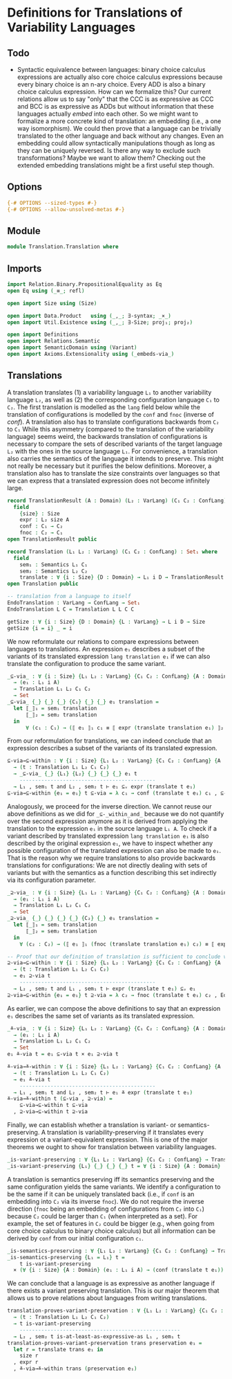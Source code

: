 # Definitions for Translations of Variability Languages

## Todo

- Syntactic equivalence between languages: binary choice calculus expressions are actually also core choice calculus expressions because every binary choice is an n-ary choice. Every ADD is also a binary choice calculus expression. How can we formalize this? Our current relations allow us to say "only" that the CCC is as expressive as CCC and BCC is as expressive as ADDs but without information that these languages actually _embed_ into each other. So we might want to formalize a more concrete kind of translation: an embedding (i.e., a one way isomorphism). We could then prove that a language can be trivially translated to the other language and back without any changes. Even an embedding could allow syntactically manipulations though as long as they can be uniquely reversed. Is there any way to exclude such transformations? Maybe we want to allow them? Checking out the extended embedding translations might be a first useful step though.

## Options

```agda
{-# OPTIONS --sized-types #-}
{-# OPTIONS --allow-unsolved-metas #-}
```

## Module

```agda
module Translation.Translation where
```

## Imports

```agda
import Relation.Binary.PropositionalEquality as Eq
open Eq using (_≡_; refl)

open import Size using (Size)

open import Data.Product   using (_,_; ∃-syntax; _×_)
open import Util.Existence using (_,_; ∃-Size; proj₁; proj₂)

open import Definitions
open import Relations.Semantic
open import SemanticDomain using (Variant)
open import Axioms.Extensionality using (_embeds-via_)
```

## Translations

A translation translates (1) a variability language `L₁` to another variability language `L₂`, as well as (2) the corresponding configuration language `C₁` to `C₂`.
The first translation is modelled as the `lang` field below while the translation of configurations is modelled by the `conf` and `fnoc` (inverse of _conf_).
A translation also has to translate configurations backwards from `C₂` to `C₁`
While this asymmetry (compared to the translation of the variability language) seems weird, the backwards translation of configurations is necessary to compare the sets of described variants of the target language `L₂` with the ones in the source language `L₁`.
For convenience, a translation also carries the semantics of the language it intends to preserve. This might not really be necessary but it purifies the below definitions.
Moreover, a translation also has to translate the size constraints over languages so that we can express that a translated expression does not become infinitely large.
```agda
record TranslationResult (A : Domain) (L₂ : VarLang) (C₁ C₂ : ConfLang) : Set where
  field
    {size} : Size
    expr : L₂ size A
    conf : C₁ → C₂
    fnoc : C₂ → C₁
open TranslationResult public

record Translation (L₁ L₂ : VarLang) (C₁ C₂ : ConfLang) : Set₁ where
  field
    sem₁ : Semantics L₁ C₁
    sem₂ : Semantics L₂ C₂
    translate : ∀ {i : Size} {D : Domain} → L₁ i D → TranslationResult D L₂ C₁ C₂
open Translation public

-- translation from a language to itself
EndoTranslation : VarLang → ConfLang → Set₁
EndoTranslation L C = Translation L L C C

getSize : ∀ {i : Size} {D : Domain} {L : VarLang} → L i D → Size
getSize {i = i} _ = i
```

We now reformulate our relations to compare expressions between languages to translations.
An expression `e₁` describes a subset of the variants of its translated expression `lang translation e₁` if we can also translate the configuration to produce the same variant.
```agda
_⊆-via_ : ∀ {i : Size} {L₁ L₂ : VarLang} {C₁ C₂ : ConfLang} {A : Domain}
  → (e₁ : L₁ i A)
  → Translation L₁ L₂ C₁ C₂
  → Set
_⊆-via_ {_} {_} {_} {C₁} {_} {_} e₁ translation =
  let ⟦_⟧₁ = sem₁ translation
      ⟦_⟧₂ = sem₂ translation
  in
      ∀ (c₁ : C₁) → (⟦ e₁ ⟧₁ c₁ ≡ ⟦ expr (translate translation e₁) ⟧₂ (conf (translate translation e₁) c₁))
```

From our reformulation for translations, we can indeed conclude that an expression describes a subset of the variants of its translated expression.
```agda
⊆-via→⊆-within : ∀ {i : Size} {L₁ L₂ : VarLang} {C₁ C₂ : ConfLang} {A : Domain} → {e₁ : L₁ i A}
  → (t : Translation L₁ L₂ C₁ C₂)
  → _⊆-via_ {_} {L₁} {L₂} {_} {_} {_} e₁ t
    --------------------------------------------
  → L₁ , sem₁ t and L₂ , sem₂ t ⊢ e₁ ⊆ᵥ expr (translate t e₁)
⊆-via→⊆-within {e₁ = e₁} t ⊆-via = λ c₁ → conf (translate t e₁) c₁ , ⊆-via c₁
```

Analogously, we proceed for the inverse direction.
We cannot reuse our above definitions as we did for `_⊆-_within_and_` because we do not quantify over the second expression anymore as it is derived from applying the translation to the expression `e₁` in the source language `L₁ A`.
To check if a variant described by translated expression `lang translation e₁` is also described by the original expression `e₁`, we have to inspect whether any possible configuration of the translated expression can also be made to `e₁`.
That is the reason why we require translations to also provide backwards translations for configurations: We are not directly dealing with sets of variants but with the semantics as a function describing this set indirectly via its configuration parameter.
```agda
_⊇-via_ : ∀ {i : Size} {L₁ L₂ : VarLang} {C₁ C₂ : ConfLang} {A : Domain}
  → (e₁ : L₁ i A)
  → Translation L₁ L₂ C₁ C₂
  → Set
_⊇-via_ {_} {_} {_} {_} {C₂} {_} e₁ translation =
  let ⟦_⟧₁ = sem₁ translation
      ⟦_⟧₂ = sem₂ translation
  in
    ∀ (c₂ : C₂) → (⟦ e₁ ⟧₁ (fnoc (translate translation e₁) c₂) ≡ ⟦ expr (translate translation e₁) ⟧₂ c₂)

-- Proof that our definition of translation is sufficient to conclude variant-subset of an expression and its translation.
⊇-via→⊆-within : ∀ {i : Size} {L₁ L₂ : VarLang} {C₁ C₂ : ConfLang} {A : Domain} → {e₁ : L₁ i A}
  → (t : Translation L₁ L₂ C₁ C₂)
  → e₁ ⊇-via t
    --------------------------------------------
  → L₂ , sem₂ t and L₁ , sem₁ t ⊢ expr (translate t e₁) ⊆ᵥ e₁
⊇-via→⊆-within {e₁ = e₁} t ⊇-via = λ c₂ → fnoc (translate t e₁) c₂ , Eq.sym (⊇-via c₂)
```

As earlier, we can compose the above definitions to say that an expression `e₁` describes the same set of variants as its translated expression.
```agda
_≚-via_ : ∀ {i : Size} {L₁ L₂ : VarLang} {C₁ C₂ : ConfLang} {A : Domain}
  → (e₁ : L₁ i A)
  → Translation L₁ L₂ C₁ C₂
  → Set
e₁ ≚-via t = e₁ ⊆-via t × e₁ ⊇-via t

≚-via→≚-within : ∀ {i : Size} {L₁ L₂ : VarLang} {C₁ C₂ : ConfLang} {A : Domain} → {e₁ : L₁ i A}
  → (t : Translation L₁ L₂ C₁ C₂)
  → e₁ ≚-via t
    --------------------------------------------
  → L₁ , sem₁ t and L₂ , sem₂ t ⊢ e₁ ≚ expr (translate t e₁)
≚-via→≚-within t (⊆-via , ⊇-via) =
    ⊆-via→⊆-within t ⊆-via
  , ⊇-via→⊆-within t ⊇-via
```

Finally, we can establish whether a translation is variant- or semantics-preserving.
A translation is variability-preserving if it translates every expression ot a variant-equivalent expression.
This is one of the major theorems we ought to show for translation between variability languages.
```agda
_is-variant-preserving : ∀ {L₁ L₂ : VarLang} {C₁ C₂ : ConfLang} → Translation L₁ L₂ C₁ C₂ → Set₁
_is-variant-preserving {L₁} {_} {_} {_} t = ∀ {i : Size} {A : Domain} (e₁ : L₁ i A) → e₁ ≚-via t
```

A translation is semantics preserving iff its semantics preserving and the same configuration yields the same variants.
We identify a configuration to be the same if it can be uniquely translated back (i.e., if `conf` is an embedding into `C₂` via its inverse `fnoc`).
We do not require the inverse direction (`fnoc` being an embedding of configurations from `C₂` into `C₁`) because `C₂` could be larger than `C₁` (when interpreted as a set).
For example, the set of features in `C₂` could be bigger (e.g., when going from core choice calculus to binary choice calculus) but all information can be derived by `conf` from our initial configuration `c₁`.
```agda
_is-semantics-preserving : ∀ {L₁ L₂ : VarLang} {C₁ C₂ : ConfLang} → Translation L₁ L₂ C₁ C₂ → Set₁
_is-semantics-preserving {L₁ = L₁} t =
    t is-variant-preserving
  × (∀ {i : Size} {A : Domain} (e₁ : L₁ i A) → (conf (translate t e₁)) embeds-via (fnoc (translate t e₁)))
```

We can conclude that a language is as expressive as another language if there exists a variant preserving translation.
This is our major theorem that allows us to prove relations about languages from writing translations.
```agda
translation-proves-variant-preservation : ∀ {L₁ L₂ : VarLang} {C₁ C₂ : ConfLang}
  → (t : Translation L₁ L₂ C₁ C₂)
  → t is-variant-preserving
    ----------------------------------------------------
  → L₂ , sem₂ t is-at-least-as-expressive-as L₁ , sem₁ t
translation-proves-variant-preservation trans preservation e₁ =
  let r = translate trans e₁ in
    size r
  , expr r
  , ≚-via→≚-within trans (preservation e₁)
```
